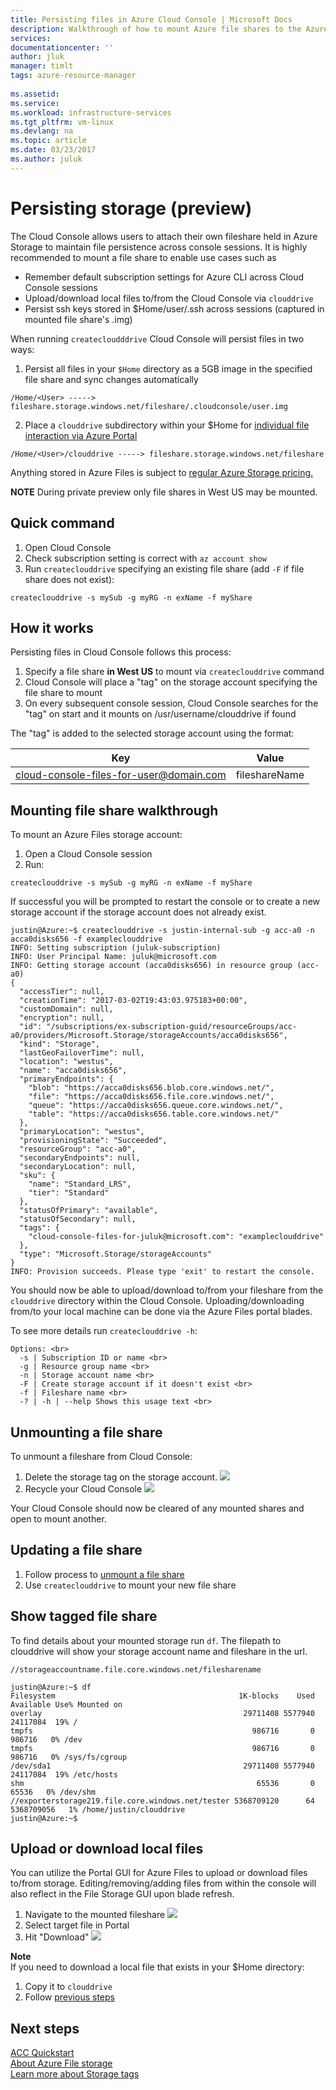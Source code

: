 ```yaml
---
title: Persisting files in Azure Cloud Console | Microsoft Docs
description: Walkthrough of how to mount Azure file shares to the Azure Cloud Console.
services: 
documentationcenter: ''
author: jluk
manager: timlt
tags: azure-resource-manager
 
ms.assetid: 
ms.service: 
ms.workload: infrastructure-services
ms.tgt_pltfrm: vm-linux
ms.devlang: na
ms.topic: article
ms.date: 03/23/2017
ms.author: juluk
---
```


# Persisting storage (preview)
The Cloud Console allows users to attach their own fileshare held in Azure Storage to maintain file persistence across console sessions. 
It is highly recommended to mount a file share to enable use cases such as
* Remember default subscription settings for Azure CLI across Cloud Console sessions
* Upload/download local files to/from the Cloud Console via `clouddrive`
* Persist ssh keys stored in $Home/user/.ssh across sessions (captured in mounted file share's .img)

When running `createcloudddrive` Cloud Console will persist files in two ways:
1. Persist all files in your `$Home` directory as a 5GB image in the specified file share and sync changes automatically <br>
```
/Home/<User> -----> fileshare.storage.windows.net/fileshare/.cloudconsole/user.img
 ```
2. Place a `clouddrive` subdirectory within your $Home for [individual file interaction via Azure Portal](#upload-or-download-local-files) <br>
```
/Home/<User>/clouddrive -----> fileshare.storage.windows.net/fileshare
```
Anything stored in Azure Files is subject to [regular Azure Storage pricing.](https://azure.microsoft.com/en-us/pricing/details/storage/files/)

**NOTE** During private preview only file shares in West US may be mounted.
## Quick command
1. Open Cloud Console
2. Check subscription setting is correct with `az account show`
3. Run `createclouddrive` specifying an existing file share (add `-F` if file share does not exist):
```
createclouddrive -s mySub -g myRG -n exName -f myShare
```

## How it works
Persisting files in Cloud Console follows this process: <br>
1. Specify a file share **in West US** to mount via `createclouddrive` command
2. Cloud Console will place a "tag" on the storage account specifying the file share to mount
3. On every subsequent console session, Cloud Console searches for the "tag" on start and it mounts on /usr/username/clouddrive if found

The "tag" is added to the selected storage account using the format: <br>

| Key | Value |
|:-------------:|:-------------:|
|cloud-console-files-for-user@domain.com|fileshareName|

## Mounting file share walkthrough
To mount an Azure Files storage account: <br>
1. Open a Cloud Console session <br>
2. Run: <br>
```
createclouddrive -s mySub -g myRG -n exName -f myShare
```
If successful you will be prompted to restart the console or to create a new storage account if the storage account does not already exist.
```
justin@Azure:~$ createclouddrive -s justin-internal-sub -g acc-a0 -n acca0disks656 -f exampleclouddrive
INFO: Setting subscription (juluk-subscription)
INFO: User Principal Name: juluk@microsoft.com
INFO: Getting storage account (acca0disks656) in resource group (acc-a0)
{
  "accessTier": null,
  "creationTime": "2017-03-02T19:43:03.975183+00:00",
  "customDomain": null,
  "encryption": null,
  "id": "/subscriptions/ex-subscription-guid/resourceGroups/acc-a0/providers/Microsoft.Storage/storageAccounts/acca0disks656",
  "kind": "Storage",
  "lastGeoFailoverTime": null,
  "location": "westus",
  "name": "acca0disks656",
  "primaryEndpoints": {
    "blob": "https://acca0disks656.blob.core.windows.net/",
    "file": "https://acca0disks656.file.core.windows.net/",
    "queue": "https://acca0disks656.queue.core.windows.net/",
    "table": "https://acca0disks656.table.core.windows.net/"
  },
  "primaryLocation": "westus",
  "provisioningState": "Succeeded",
  "resourceGroup": "acc-a0",
  "secondaryEndpoints": null,
  "secondaryLocation": null,
  "sku": {
    "name": "Standard_LRS",
    "tier": "Standard"
  },
  "statusOfPrimary": "available",
  "statusOfSecondary": null,
  "tags": {
    "cloud-console-files-for-juluk@microsoft.com": "exampleclouddrive"
  },
  "type": "Microsoft.Storage/storageAccounts"
}
INFO: Provision succeeds. Please type 'exit' to restart the console.
```

You should now be able to upload/download to/from your fileshare from the `clouddrive` directory within the Cloud Console.
Uploading/downloading from/to your local machine can be done via the Azure Files portal blades.

To see more details run `createclouddrive -h`: <br>
```
Options: <br>
  -s | Subscription ID or name <br>
  -g | Resource group name <br>
  -n | Storage account name <br>
  -F | Create storage account if it doesn't exist <br>
  -f | Fileshare name <br>
  -? | -h | --help Shows this usage text <br>
```
## Unmounting a file share
To unmount a fileshare from Cloud Console:
1. Delete the storage tag on the storage account.
![](../media/unmount-storage.png)
2. Recycle your Cloud Console
![](../media/recycle-icon.png)

Your Cloud Console should now be cleared of any mounted shares and open to mount another.

## Updating a file share
1. Follow process to [unmount a file share](#unmounting-a-file-share)
2. Use `createclouddrive` to mount your new file share

## Show tagged file share
To find details about your mounted storage run `df`. The filepath to clouddrive will show your storage account name and fileshare in the url.

`//storageaccountname.file.core.windows.net/filesharename`

```
justin@Azure:~$ df
Filesystem                                         1K-blocks    Used  Available Use% Mounted on
overlay                                             29711408 5577940   24117084  19% /
tmpfs                                                 986716       0     986716   0% /dev
tmpfs                                                 986716       0     986716   0% /sys/fs/cgroup
/dev/sda1                                           29711408 5577940   24117084  19% /etc/hosts
shm                                                    65536       0      65536   0% /dev/shm
//exporterstorage219.file.core.windows.net/tester 5368709120      64 5368709056   1% /home/justin/clouddrive
justin@Azure:~$
```

## Upload or download local files
You can utilize the Portal GUI for Azure Files to upload or download files to/from storage.
Editing/removing/adding files from within the console will also reflect in the File Storage GUI upon blade refresh.

1. Navigate to the mounted fileshare
![](../media/touch-txt-storage.png)
2. Select target file in Portal
3. Hit "Download"
![](../media/download-storage.png)

**Note** <br>
If you need to download a local file that exists in your $Home directory:
1. Copy it to `clouddrive` <br>
2. Follow [previous steps](#upload-or-download-local-files) <br>

## Next steps
[ACC Quickstart](../Get-started/acc-quickstart.md) <br>
[About Azure File storage](https://docs.microsoft.com/azure/storage/storage-introduction#file-storage) <br>
[Learn more about Storage tags](https://docs.microsoft.com/azure/azure-resource-manager/resource-group-using-tags) <br>